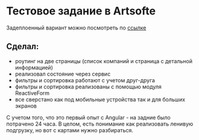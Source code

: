 # Тестовое задание в Artsofte

Задеплоенный вариант можно посмотреть по [ссылке](https://front-artsofte.onrender.com)

## Сделал:
- роутинг на две страницы (список компаний и страница с детальной информацией)
- реализовал состояние через сервис
- фильтры и сортировка работают с учетом друг-друга
- фильтры и сортировка реализованы с помощью модуля ReactiveForm
- все сверстано как под мобильные устройства так и для больших экранов

С учетом того, что это первый опыт с Angular - на задние было потрачено 24 часа. В целом, есть понимание как реализовать ленивую подгрузку, но вот с картами нужно разбираться. 
